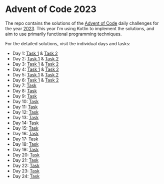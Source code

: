# Advent of Code 2023

The repo contains the solutions of the [Advent of Code](https://adventofcode.com) daily challenges 
for the year [2023](https://adventofcode.com/2023). This year I'm using Kotlin to implement the
solutions, and aim to use primarily functional programming techniques. 

For the detailed solutions, visit the individual days and tasks:
* Day 1: [Task 1](src/main/kotlin/day1/Task1.kt) & [Task 2](src/main/kotlin/day1/Task2.kt)
* Day 2: [Task 1](src/main/kotlin/day2/Task1.kt) & [Task 2](src/main/kotlin/day2/Task2.kt)
* Day 3: [Task 1](src/main/kotlin/day3/Task1.kt) & [Task 2](src/main/kotlin/day3/Task2.kt)
* Day 4: [Task 1](src/main/kotlin/day4/Task1.kt) & [Task 2](src/main/kotlin/day4/Task2.kt)
* Day 5: [Task 1](src/main/kotlin/day5/Task1.kt) & [Task 2](src/main/kotlin/day5/Task2.kt)
* Day 6: [Task 1](src/main/kotlin/day6/Task1.kt) & [Task 2](src/main/kotlin/day6/Task2.kt)
* Day 7: [Task](src/main/kotlin/day7/Task.kt)
* Day 8: [Task](src/main/kotlin/day8/Task.kt)
* Day 9: [Task](src/main/kotlin/day9/Task.kt)
* Day 10: [Task](src/main/kotlin/day10/Task.kt)
* Day 11: [Task](src/main/kotlin/day11/Task.kt)
* Day 12: [Task](src/main/kotlin/day12/Task.kt)
* Day 13: [Task](src/main/kotlin/day13/Task.kt)
* Day 14: [Task](src/main/kotlin/day14/Task.kt)
* Day 15: [Task](src/main/kotlin/day15/Task.kt)
* Day 16: [Task](src/main/kotlin/day16/Task.kt)
* Day 17: [Task](src/main/kotlin/day17/Task.kt)
* Day 18: [Task](src/main/kotlin/day18/Task.kt)
* Day 19: [Task](src/main/kotlin/day19/Task.kt)
* Day 20: [Task](src/main/kotlin/day20/Task.kt)
* Day 21: [Task](src/main/kotlin/day21/Task.kt)
* Day 22: [Task](src/main/kotlin/day22/Task.kt)
* Day 23: [Task](src/main/kotlin/day23/Task.kt)
* Day 24: [Task](src/main/kotlin/day24/Task.kt)